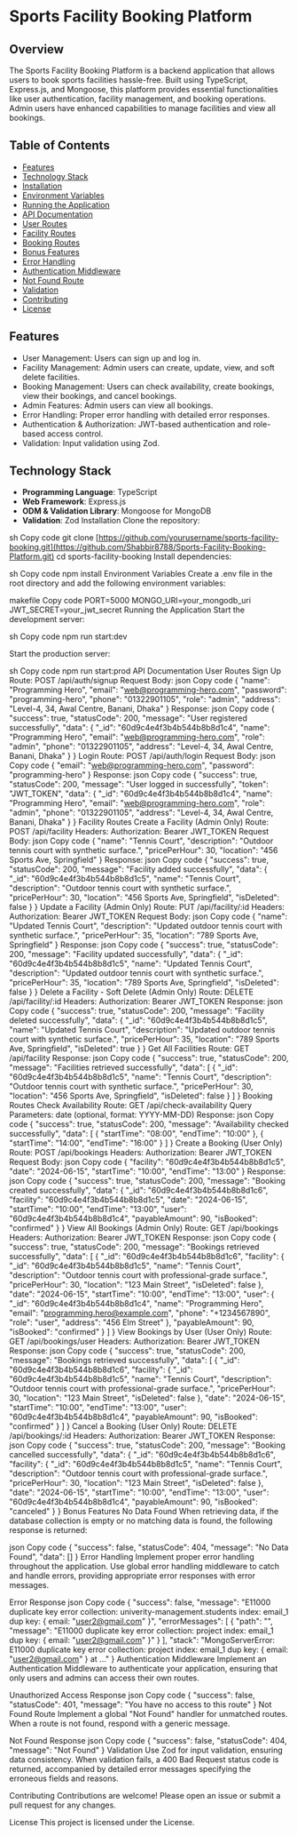 ﻿# Sports Facility Booking Platform

## Overview
The Sports Facility Booking Platform is a backend application that allows users to book sports facilities hassle-free. Built using TypeScript, Express.js, and Mongoose, this platform provides essential functionalities like user authentication, facility management, and booking operations. Admin users have enhanced capabilities to manage facilities and view all bookings.

## Table of Contents
- [Features](#features)
- [Technology Stack](#technology-stack)
- [Installation](#installation)
- [Environment Variables](#environment-variables)
- [Running the Application](#running-the-application)
- [API Documentation](#api-documentation)
- [User Routes](#user-routes)
- [Facility Routes](#facility-routes)
- [Booking Routes](#booking-routes)
- [Bonus Features](#bonus-features)
- [Error Handling](#error-handling)
- [Authentication Middleware](#authentication-middleware)
- [Not Found Route](#not-found-route)
- [Validation](#validation)
- [Contributing](#contributing)
- [License](#license)

## Features
- User Management: Users can sign up and log in.
- Facility Management: Admin users can create, update, view, and soft delete facilities.
- Booking Management: Users can check availability, create bookings, view their bookings, and cancel bookings.
- Admin Features: Admin users can view all bookings.
- Error Handling: Proper error handling with detailed error responses.
- Authentication & Authorization: JWT-based authentication and role-based access control.
- Validation: Input validation using Zod.

## Technology Stack
- **Programming Language**: TypeScript
- **Web Framework**: Express.js
- **ODM & Validation Library**: Mongoose for MongoDB
- **Validation**: Zod
Installation
Clone the repository:

sh
Copy code
git clone [https://github.com/yourusername/sports-facility-booking.git](https://github.com/Shabbir8788/Sports-Facility-Booking-Platform.git)
cd sports-facility-booking
Install dependencies:

sh
Copy code
npm install
Environment Variables
Create a .env file in the root directory and add the following environment variables:

makefile
Copy code
PORT=5000
MONGO_URI=your_mongodb_uri
JWT_SECRET=your_jwt_secret
Running the Application
Start the development server:

sh
Copy code
npm run start:dev

Start the production server:

sh
Copy code
npm run start:prod
API Documentation
User Routes
Sign Up
Route: POST /api/auth/signup
Request Body:
json
Copy code
{
  "name": "Programming Hero",
  "email": "web@programming-hero.com",
  "password": "programming-hero",
  "phone": "01322901105",
  "role": "admin",
  "address": "Level-4, 34, Awal Centre, Banani, Dhaka"
}
Response:
json
Copy code
{
  "success": true,
  "statusCode": 200,
  "message": "User registered successfully",
  "data": {
    "_id": "60d9c4e4f3b4b544b8b8d1c4",
    "name": "Programming Hero",
    "email": "web@programming-hero.com",
    "role": "admin",
    "phone": "01322901105",
    "address": "Level-4, 34, Awal Centre, Banani, Dhaka"
  }
}
Login
Route: POST /api/auth/login
Request Body:
json
Copy code
{
  "email": "web@programming-hero.com",
  "password": "programming-hero"
}
Response:
json
Copy code
{
  "success": true,
  "statusCode": 200,
  "message": "User logged in successfully",
  "token": "JWT_TOKEN",
  "data": {
    "_id": "60d9c4e4f3b4b544b8b8d1c4",
    "name": "Programming Hero",
    "email": "web@programming-hero.com",
    "role": "admin",
    "phone": "01322901105",
    "address": "Level-4, 34, Awal Centre, Banani, Dhaka"
  }
}
Facility Routes
Create a Facility (Admin Only)
Route: POST /api/facility
Headers: Authorization: Bearer JWT_TOKEN
Request Body:
json
Copy code
{
  "name": "Tennis Court",
  "description": "Outdoor tennis court with synthetic surface.",
  "pricePerHour": 30,
  "location": "456 Sports Ave, Springfield"
}
Response:
json
Copy code
{
  "success": true,
  "statusCode": 200,
  "message": "Facility added successfully",
  "data": {
    "_id": "60d9c4e4f3b4b544b8b8d1c5",
    "name": "Tennis Court",
    "description": "Outdoor tennis court with synthetic surface.",
    "pricePerHour": 30,
    "location": "456 Sports Ave, Springfield",
    "isDeleted": false
  }
}
Update a Facility (Admin Only)
Route: PUT /api/facility/:id
Headers: Authorization: Bearer JWT_TOKEN
Request Body:
json
Copy code
{
  "name": "Updated Tennis Court",
  "description": "Updated outdoor tennis court with synthetic surface.",
  "pricePerHour": 35,
  "location": "789 Sports Ave, Springfield"
}
Response:
json
Copy code
{
  "success": true,
  "statusCode": 200,
  "message": "Facility updated successfully",
  "data": {
    "_id": "60d9c4e4f3b4b544b8b8d1c5",
    "name": "Updated Tennis Court",
    "description": "Updated outdoor tennis court with synthetic surface.",
    "pricePerHour": 35,
    "location": "789 Sports Ave, Springfield",
    "isDeleted": false
  }
}
Delete a Facility - Soft Delete (Admin Only)
Route: DELETE /api/facility/:id
Headers: Authorization: Bearer JWT_TOKEN
Response:
json
Copy code
{
  "success": true,
  "statusCode": 200,
  "message": "Facility deleted successfully",
  "data": {
    "_id": "60d9c4e4f3b4b544b8b8d1c5",
    "name": "Updated Tennis Court",
    "description": "Updated outdoor tennis court with synthetic surface.",
    "pricePerHour": 35,
    "location": "789 Sports Ave, Springfield",
    "isDeleted": true
  }
}
Get All Facilities
Route: GET /api/facility
Response:
json
Copy code
{
  "success": true,
  "statusCode": 200,
  "message": "Facilities retrieved successfully",
  "data": [
    {
      "_id": "60d9c4e4f3b4b544b8b8d1c5",
      "name": "Tennis Court",
      "description": "Outdoor tennis court with synthetic surface.",
      "pricePerHour": 30,
      "location": "456 Sports Ave, Springfield",
      "isDeleted": false
    }
  ]
}
Booking Routes
Check Availability
Route: GET /api/check-availability
Query Parameters: date (optional, format: YYYY-MM-DD)
Response:
json
Copy code
{
  "success": true,
  "statusCode": 200,
  "message": "Availability checked successfully",
  "data": [
    {
      "startTime": "08:00",
      "endTime": "10:00"
    },
    {
      "startTime": "14:00",
      "endTime": "16:00"
    }
  ]
}
Create a Booking (User Only)
Route: POST /api/bookings
Headers: Authorization: Bearer JWT_TOKEN
Request Body:
json
Copy code
{
  "facility": "60d9c4e4f3b4b544b8b8d1c5",
  "date": "2024-06-15",
  "startTime": "10:00",
  "endTime": "13:00"
}
Response:
json
Copy code
{
  "success": true,
  "statusCode": 200,
  "message": "Booking created successfully",
  "data": {
    "_id": "60d9c4e4f3b4b544b8b8d1c6",
    "facility": "60d9c4e4f3b4b544b8b8d1c5",
    "date": "2024-06-15",
    "startTime": "10:00",
    "endTime": "13:00",
    "user": "60d9c4e4f3b4b544b8b8d1c4",
    "payableAmount": 90,
    "isBooked": "confirmed"
  }
}
View All Bookings (Admin Only)
Route: GET /api/bookings
Headers: Authorization: Bearer JWT_TOKEN
Response:
json
Copy code
{
  "success": true,
  "statusCode": 200,
  "message": "Bookings retrieved successfully",
  "data": [
    {
      "_id": "60d9c4e4f3b4b544b8b8d1c6",
      "facility": {
        "_id": "60d9c4e4f3b4b544b8b8d1c5",
        "name": "Tennis Court",
        "description": "Outdoor tennis court with professional-grade surface.",
        "pricePerHour": 30,
        "location": "123 Main Street",
        "isDeleted": false
      },
      "date": "2024-06-15",
      "startTime": "10:00",
      "endTime": "13:00",
      "user": {
        "_id": "60d9c4e4f3b4b544b8b8d1c4",
        "name": "Programming Hero",
        "email": "programming.hero@example.com",
        "phone": "+1234567890",
        "role": "user",
        "address": "456 Elm Street"
      },
      "payableAmount": 90,
      "isBooked": "confirmed"
    }
  ]
}
View Bookings by User (User Only)
Route: GET /api/bookings/user
Headers: Authorization: Bearer JWT_TOKEN
Response:
json
Copy code
{
  "success": true,
  "statusCode": 200,
  "message": "Bookings retrieved successfully",
  "data": [
    {
      "_id": "60d9c4e4f3b4b544b8b8d1c6",
      "facility": {
        "_id": "60d9c4e4f3b4b544b8b8d1c5",
        "name": "Tennis Court",
        "description": "Outdoor tennis court with professional-grade surface.",
        "pricePerHour": 30,
        "location": "123 Main Street",
        "isDeleted": false
      },
      "date": "2024-06-15",
      "startTime": "10:00",
      "endTime": "13:00",
      "user": "60d9c4e4f3b4b544b8b8d1c4",
      "payableAmount": 90,
      "isBooked": "confirmed"
    }
  ]
}
Cancel a Booking (User Only)
Route: DELETE /api/bookings/:id
Headers: Authorization: Bearer JWT_TOKEN
Response:
json
Copy code
{
  "success": true,
  "statusCode": 200,
  "message": "Booking cancelled successfully",
  "data": {
    "_id": "60d9c4e4f3b4b544b8b8d1c6",
    "facility": {
      "_id": "60d9c4e4f3b4b544b8b8d1c5",
      "name": "Tennis Court",
      "description": "Outdoor tennis court with professional-grade surface.",
      "pricePerHour": 30,
      "location": "123 Main Street",
      "isDeleted": false
    },
    "date": "2024-06-15",
    "startTime": "10:00",
    "endTime": "13:00",
    "user": "60d9c4e4f3b4b544b8b8d1c4",
    "payableAmount": 90,
    "isBooked": "canceled"
  }
}
Bonus Features
No Data Found
When retrieving data, if the database collection is empty or no matching data is found, the following response is returned:

json
Copy code
{
  "success": false,
  "statusCode": 404,
  "message": "No Data Found",
  "data": []
}
Error Handling
Implement proper error handling throughout the application. Use global error handling middleware to catch and handle errors, providing appropriate error responses with error messages.

Error Response
json
Copy code
{
  "success": false,
  "message": "E11000 duplicate key error collection: univerity-management.students index: email_1 dup key: { email: \"user2@gmail.com\" }",
  "errorMessages": [
    {
      "path": "",
      "message": "E11000 duplicate key error collection: project index: email_1 dup key: { email: \"user2@gmail.com\" }"
    }
  ],
  "stack": "MongoServerError: E11000 duplicate key error collection: project index: email_1 dup key: { email: \"user2@gmail.com\" } at ..."
}
Authentication Middleware
Implement an Authentication Middleware to authenticate your application, ensuring that only users and admins can access their own routes.

Unauthorized Access Response
json
Copy code
{
  "success": false,
  "statusCode": 401,
  "message": "You have no access to this route"
}
Not Found Route
Implement a global "Not Found" handler for unmatched routes. When a route is not found, respond with a generic message.

Not Found Response
json
Copy code
{
  "success": false,
  "statusCode": 404,
  "message": "Not Found"
}
Validation
Use Zod for input validation, ensuring data consistency. When validation fails, a 400 Bad Request status code is returned, accompanied by detailed error messages specifying the erroneous fields and reasons.

Contributing
Contributions are welcome! Please open an issue or submit a pull request for any changes.

License
This project is licensed under the License.







